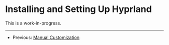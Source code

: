 # Installing and Setting Up Hyprland

This is a work-in-progress.

---

- Previous: [Manual Customization](./manual_customization.md)
